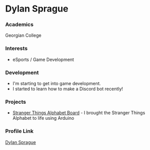 # Dylan Sprague

### Academics

Georgian College

### Interests

- eSports / Game Development

### Development

- I'm starting to get into game development.
- I started to learn how to make a Discord bot recently!

### Projects

- [Stranger Things Alphabet Board](https://trello.com/b/VKnxLetn/stranger-things-alphabet-project) - I brought the Stranger Things Alphabet to life using Arduino

### Profile Link

[Dylan Sprague](https://github.com/Pavillin)
